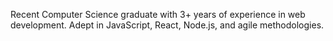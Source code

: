 Recent Computer Science graduate with 3+ years of experience in web development. Adept in JavaScript, React, Node.js, and agile methodologies.
